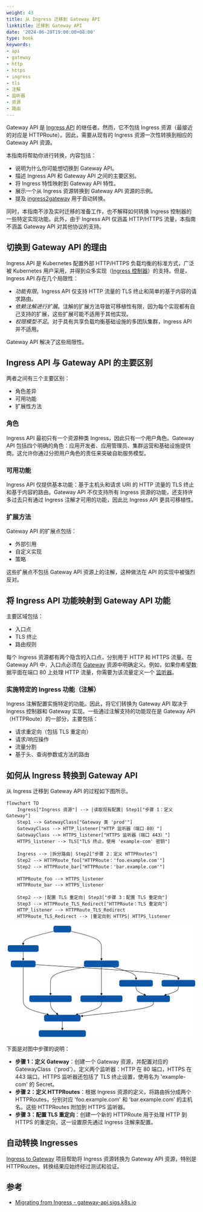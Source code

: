 ```yaml
---
weight: 43
title: 从 Ingress 迁移到 Gateway API
linktitle: 迁移到 Gateway API
date: '2024-06-28T19:00:00+08:00'
type: book
keywords:
- api
- gateway
- http
- https
- ingress
- tls
- 注解
- 监听器
- 资源
- 路由
---
```



Gateway API 是 [Ingress API](../ingress/) 的继任者。然而，它不包括 Ingress 资源（最接近的对应是 HTTPRoute）。因此，需要从现有的 Ingress 资源一次性转换到相应的 Gateway API 资源。

本指南将帮助你进行转换，内容包括：

- 说明为什么你可能想切换到 Gateway API。
- 描述 Ingress API 和 Gateway API 之间的主要区别。
- 将 Ingress 特性映射到 Gateway API 特性。
- 展示一个从 Ingress 资源转换到 Gateway API 资源的示例。
- 提及 [ingress2gateway](https://github.com/kubernetes-sigs/ingress2gateway) 用于自动转换。

同时，本指南不涉及实时迁移的准备工作，也不解释如何转换 Ingress 控制器的一些特定实现功能。此外，由于 Ingress API 仅涵盖 HTTP/HTTPS 流量，本指南不涵盖 Gateway API 对其他协议的支持。

## 切换到 Gateway API 的理由

Ingress API 是 Kubernetes 配置外部 HTTP/HTTPS 负载均衡的标准方式，广泛被 Kubernetes 用户采用，并得到众多实现（[Ingress 控制器](../../controllers/ingress-controller/)）的支持。但是，Ingress API 存在几个局限性：

- *功能有限*。Ingress API 仅支持 HTTP 流量的 TLS 终止和简单的基于内容的请求路由。
- *依赖注解进行扩展*。注解的扩展方法导致可移植性有限，因为每个实现都有自己支持的扩展，这些扩展可能不适用于其他实现。
- *权限模型不足*。对于具有共享负载均衡基础设施的多团队集群，Ingress API 并不适用。

Gateway API 解决了这些局限性。

## Ingress API 与 Gateway API 的主要区别

两者之间有三个主要区别：

- 角色差异
- 可用功能
- 扩展性方法

### 角色

Ingress API 最初只有一个资源种类 Ingress，因此只有一个用户角色。Gateway API 包括四个明确的角色：应用开发者、应用管理员、集群运营和基础设施提供商。这允许你通过分担用户角色的责任来突破自助服务模型。

### 可用功能

Ingress API 仅提供基本功能：基于主机头和请求 URI 的 HTTP 流量的 TLS 终止和基于内容的路由。Gateway API 不仅支持所有 Ingress 资源的功能，还支持许多过去只有通过 Ingress 注解才可用的功能，因此比 Ingress API 更具可移植性。

### 扩展方法

Gateway API 的扩展点包括：

- 外部引用
- 自定义实现
- 策略

这些扩展点不包括 Gateway API 资源上的注解，这种做法在 API 的实现中被强烈反对。

## 将 Ingress API 功能映射到 Gateway API 功能

主要区域包括：

- 入口点
- TLS 终止
- 路由规则

每个 Ingress 资源都有两个隐含的入口点，分别用于 HTTP 和 HTTPS 流量。在 Gateway API 中，入口点必须在 [Gateway](https://gateway-api.sigs.k8s.io/api-types/gateway/) 资源中明确定义。例如，如果你希望数据平面在端口 80 上处理 HTTP 流量，你需要为该流量定义一个 [监听器](https://gateway-api.sigs.k8s.io/reference/spec/#gateway.networking.k8s.io/v1.Listener)。

### 实施特定的 Ingress 功能（注解）

Ingress 注解配置实施特定的功能。因此，将它们转换为 Gateway API 取决于 Ingress 控制器和 Gateway 实现。一些通过注解支持的功能现在是 Gateway API（HTTPRoute）的一部分，主要包括：

- 请求重定向（包括 TLS 重定向）
- 请求/响应操作
- 流量分割
- 基于头、查询参数或方法的路由

## 如何从 Ingress 转换到 Gateway API

从 Ingress 迁移到 Gateway API 的过程如下图所示。

```mermaid "从 Ingress 迁移到 Gateway API 的步骤"
flowchart TD
    Ingress["Ingress 资源"] --> |读取现有配置| Step1["步骤 1：定义 Gateway"]
    Step1 --> GatewayClass["Gateway 类 'prod'"]
    GatewayClass --> HTTP_listener["HTTP 监听器（端口 80）"]
    GatewayClass --> HTTPS_listener["HTTPS 监听器（端口 443）"]
    HTTPS_listener --> TLS["TLS 终止，使用 'example-com' 密钥"]
    
    Ingress --> |拆分路由| Step2["步骤 2：定义 HTTPRoutes"]
    Step2 --> HTTPRoute_foo["HTTPRoute：'foo.example.com'"]
    Step2 --> HTTPRoute_bar["HTTPRoute：'bar.example.com'"]

    HTTPRoute_foo --> HTTPS_listener
    HTTPRoute_bar --> HTTPS_listener

    Step2 --> |配置 TLS 重定向| Step3["步骤 3：配置 TLS 重定向"]
    Step3 --> HTTPRoute_TLS_Redirect["HTTPRoute：TLS 重定向"]
    HTTP_listener --> HTTPRoute_TLS_Redirect
    HTTPRoute_TLS_Redirect --> |重定向到 HTTPS| HTTPS_listener
```

![从 Ingress 迁移到 Gateway API 的步骤](4b2fe8abad28e57ebbd8900b2298d42a.svg)

下面是对图中步骤的说明：

- **步骤 1：定义 Gateway**：创建一个 Gateway 资源，并配置对应的 GatewayClass（'prod'）。定义两个监听器：HTTP 在 80 端口，HTTPS 在 443 端口。HTTPS 监听器还包括了 TLS 终止设置，使用名为 'example-com' 的 Secret。
- **步骤 2：定义 HTTPRoutes**：根据 Ingress 资源的定义，将路由拆分成两个 HTTPRoutes，分别对应 'foo.example.com' 和 'bar.example.com' 的主机名。这些 HTTPRoutes 附加到 HTTPS 监听器。
- **步骤 3：配置 TLS 重定向**：创建一个新的 HTTPRoute 用于处理 HTTP 到 HTTPS 的重定向，这一设置原先通过 Ingress 注解来配置。

## 自动转换 Ingresses

[Ingress to Gateway](https://github.com/kubernetes-sigs/ingress2gateway) 项目帮助将 Ingress 资源转换为 Gateway API 资源，特别是 HTTPRoutes。转换结果应始终经过测试和验证。

## 参考

- [Migrating from Ingress - gateway-api.sigs.k8s.io](https://gateway-api.sigs.k8s.io/guides/migrating-from-ingress/)
